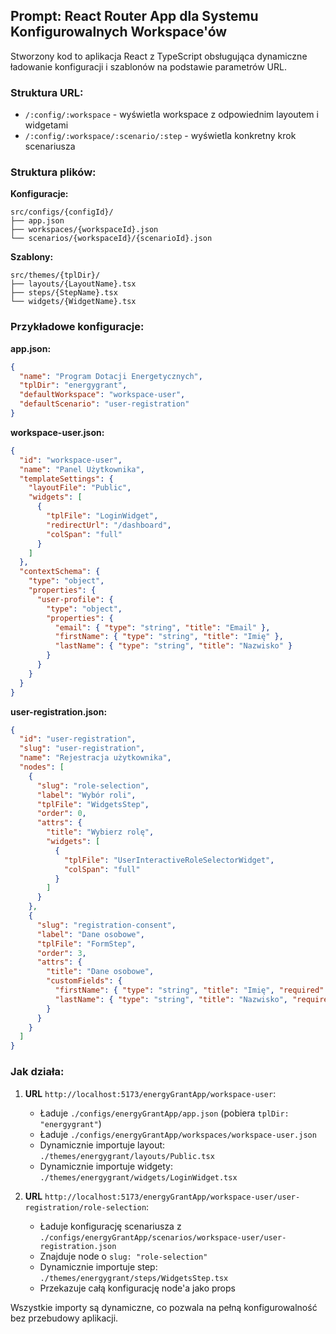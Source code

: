 ## Prompt: React Router App dla Systemu Konfigurowalnych Workspace'ów

Stworzony kod to aplikacja React z TypeScript obsługująca dynamiczne ładowanie konfiguracji i szablonów na podstawie parametrów URL.

### Struktura URL:
- `/:config/:workspace` - wyświetla workspace z odpowiednim layoutem i widgetami
- `/:config/:workspace/:scenario/:step` - wyświetla konkretny krok scenariusza

### Struktura plików:

**Konfiguracje:**
```
src/configs/{configId}/
├── app.json
├── workspaces/{workspaceId}.json
└── scenarios/{workspaceId}/{scenarioId}.json
```

**Szablony:**
```
src/themes/{tplDir}/
├── layouts/{LayoutName}.tsx
├── steps/{StepName}.tsx
└── widgets/{WidgetName}.tsx
```

### Przykładowe konfiguracje:

**app.json:**
```json
{
  "name": "Program Dotacji Energetycznych",
  "tplDir": "energygrant",
  "defaultWorkspace": "workspace-user",
  "defaultScenario": "user-registration"
}
```

**workspace-user.json:**
```json
{
  "id": "workspace-user",
  "name": "Panel Użytkownika", 
  "templateSettings": {
    "layoutFile": "Public",
    "widgets": [
      {
        "tplFile": "LoginWidget",
        "redirectUrl": "/dashboard",
        "colSpan": "full"
      }
    ]
  },
  "contextSchema": {
    "type": "object",
    "properties": {
      "user-profile": {
        "type": "object",
        "properties": {
          "email": { "type": "string", "title": "Email" },
          "firstName": { "type": "string", "title": "Imię" },
          "lastName": { "type": "string", "title": "Nazwisko" }
        }
      }
    }
  }
}
```

**user-registration.json:**
```json
{
  "id": "user-registration",
  "slug": "user-registration",
  "name": "Rejestracja użytkownika",
  "nodes": [
    {
      "slug": "role-selection",
      "label": "Wybór roli",
      "tplFile": "WidgetsStep",
      "order": 0,
      "attrs": {
        "title": "Wybierz rolę",
        "widgets": [
          {
            "tplFile": "UserInteractiveRoleSelectorWidget",
            "colSpan": "full"
          }
        ]
      }
    },
    {
      "slug": "registration-consent", 
      "label": "Dane osobowe",
      "tplFile": "FormStep",
      "order": 3,
      "attrs": {
        "title": "Dane osobowe",
        "customFields": {
          "firstName": { "type": "string", "title": "Imię", "required": true },
          "lastName": { "type": "string", "title": "Nazwisko", "required": true }
        }
      }
    }
  ]
}
```

### Jak działa:

1. **URL** `http://localhost:5173/energyGrantApp/workspace-user`:
   - Ładuje `./configs/energyGrantApp/app.json` (pobiera `tplDir: "energygrant"`)
   - Ładuje `./configs/energyGrantApp/workspaces/workspace-user.json`
   - Dynamicznie importuje layout: `./themes/energygrant/layouts/Public.tsx`
   - Dynamicznie importuje widgety: `./themes/energygrant/widgets/LoginWidget.tsx`

2. **URL** `http://localhost:5173/energyGrantApp/workspace-user/user-registration/role-selection`:
   - Ładuje konfigurację scenariusza z `./configs/energyGrantApp/scenarios/workspace-user/user-registration.json`
   - Znajduje node o `slug: "role-selection"`
   - Dynamicznie importuje step: `./themes/energygrant/steps/WidgetsStep.tsx`
   - Przekazuje całą konfigurację node'a jako props

Wszystkie importy są dynamiczne, co pozwala na pełną konfigurowalność bez przebudowy aplikacji.